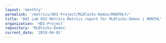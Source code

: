 ```yaml
---
layout: 'monthly'
permalink: '/metrics/HDI-Project/MLBlocks-Demos/MONTHLY/'
title: 'DAI Lab OSS Metrics Metrics report for MLBlocks-Demos | MONTHLY-REPORT-2019-04-01'
organization: 'HDI-Project'
repository: 'MLBlocks-Demos'
current_date: '2019-04-01'
---
```

